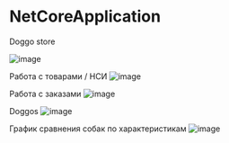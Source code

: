 # NetCoreApplication
Doggo store

![image](https://user-images.githubusercontent.com/110767375/191481662-53b804a6-2663-4cb7-bac4-b93bfac13f5e.png)

Работа с товарами / НСИ
![image](https://user-images.githubusercontent.com/110767375/191481731-9946b58f-5cb6-4ccb-a477-af110bdbed4b.png)

Работа с заказами
![image](https://user-images.githubusercontent.com/110767375/191481788-0433a7e3-e267-47b2-a2c2-69bc885c607e.png)

Doggos
![image](https://user-images.githubusercontent.com/110767375/191481974-a3d5e5c3-221e-4827-915c-f3784e146134.png)

График сравнения собак по характеристикам
![image](https://user-images.githubusercontent.com/110767375/191482246-09f9051f-8343-4a9a-adba-2a6240bf27f8.png)
